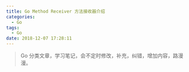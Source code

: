 ```yaml
---
title: Go Method Receiver 方法接收器介绍
categories:
  - Go
tags:
  - Go
date: 2018-12-07 17:28:11
---
```

> Go 分类文章，学习笔记，会不定时修改，补充，纠错，增加内容，路漫漫。



